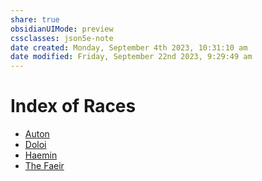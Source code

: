 ```yaml
---
share: true
obsidianUIMode: preview
cssclasses: json5e-note
date created: Monday, September 4th 2023, 10:31:10 am
date modified: Friday, September 22nd 2023, 9:29:49 am
---
```

# Index of Races

- [Auton](./auton-ermis.md#)
- [Doloi](./doloi-ermis.md#)
- [Haemin](./haemin-ermis.md#)
- [The Faeir](./the-faeir-ermis.md#)
